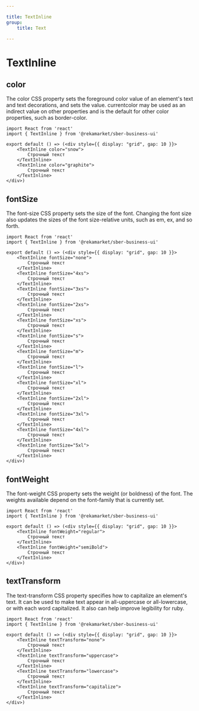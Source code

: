 ```yaml
---

title: TextInline
group:
	title: Text

---
```


# TextInline

## color
The color CSS property sets the foreground color value of an element's text and text decorations, and sets the <currentcolor> value. currentcolor may be used as an indirect value on other properties and is the default for other color properties, such as border-color.

```tsx
import React from 'react'
import { TextInline } from '@rekamarket/sber-business-ui'

export default () => (<div style={{ display: "grid", gap: 10 }}>
	<TextInline color="snow">
		Строчный текст
	</TextInline>
	<TextInline color="graphite">
		Строчный текст
	</TextInline>
</div>)
```

## fontSize
The font-size CSS property sets the size of the font. Changing the font size also updates the sizes of the font size-relative <length> units, such as em, ex, and so forth.

```tsx
import React from 'react'
import { TextInline } from '@rekamarket/sber-business-ui'

export default () => (<div style={{ display: "grid", gap: 10 }}>
	<TextInline fontSize="none">
		Строчный текст
	</TextInline>
	<TextInline fontSize="4xs">
		Строчный текст
	</TextInline>
	<TextInline fontSize="3xs">
		Строчный текст
	</TextInline>
	<TextInline fontSize="2xs">
		Строчный текст
	</TextInline>
	<TextInline fontSize="xs">
		Строчный текст
	</TextInline>
	<TextInline fontSize="s">
		Строчный текст
	</TextInline>
	<TextInline fontSize="m">
		Строчный текст
	</TextInline>
	<TextInline fontSize="l">
		Строчный текст
	</TextInline>
	<TextInline fontSize="xl">
		Строчный текст
	</TextInline>
	<TextInline fontSize="2xl">
		Строчный текст
	</TextInline>
	<TextInline fontSize="3xl">
		Строчный текст
	</TextInline>
	<TextInline fontSize="4xl">
		Строчный текст
	</TextInline>
	<TextInline fontSize="5xl">
		Строчный текст
	</TextInline>
</div>)
```

## fontWeight
The font-weight CSS property sets the weight (or boldness) of the font. The weights available depend on the font-family that is currently set.

```tsx
import React from 'react'
import { TextInline } from '@rekamarket/sber-business-ui'

export default () => (<div style={{ display: "grid", gap: 10 }}>
	<TextInline fontWeight="regular">
		Строчный текст
	</TextInline>
	<TextInline fontWeight="semiBold">
		Строчный текст
	</TextInline>
</div>)
```

## textTransform
The text-transform CSS property specifies how to capitalize an element's text. It can be used to make text appear in all-uppercase or all-lowercase, or with each word capitalized. It also can help improve legibility for ruby.

```tsx
import React from 'react'
import { TextInline } from '@rekamarket/sber-business-ui'

export default () => (<div style={{ display: "grid", gap: 10 }}>
	<TextInline textTransform="none">
		Строчный текст
	</TextInline>
	<TextInline textTransform="uppercase">
		Строчный текст
	</TextInline>
	<TextInline textTransform="lowercase">
		Строчный текст
	</TextInline>
	<TextInline textTransform="capitalize">
		Строчный текст
	</TextInline>
</div>)
```
